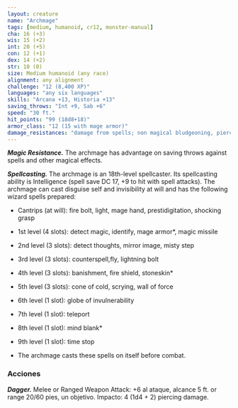```yaml
---
layout: creature
name: "Archmage"
tags: [medium, humanoid, cr12, monster-manual]
cha: 16 (+3)
wis: 15 (+2)
int: 20 (+5)
con: 12 (+1)
dex: 14 (+2)
str: 10 (0)
size: Medium humanoid (any race)
alignment: any alignment
challenge: "12 (8,400 XP)"
languages: "any six languages"
skills: "Arcana +13, Historia +13"
saving_throws: "Int +9, Sab +6"
speed: "30 ft."
hit_points: "99 (18d8+18)"
armor_class: "12 (15 with mage armor)"
damage_resistances: "damage from spells; non magical bludgeoning, piercing, and slashing (from stoneskin)"
---
```


***Magic Resistance.*** The archmage has advantage on saving throws against spells and other magical effects.

***Spellcasting.*** The archmage is an 18th-level spellcaster. Its spellcasting ability is Intelligence (spell save DC 17, +9 to hit with spell attacks). The archmage can cast disguise self and invisibility at will and has the following wizard spells prepared:

* Cantrips (at will): fire bolt, light, mage hand, prestidigitation, shocking grasp

* 1st level (4 slots): detect magic, identify, mage armor*, magic missile

* 2nd level (3 slots): detect thoughts, mirror image, misty step

* 3rd level (3 slots): counterspell,fly, lightning bolt

* 4th level (3 slots): banishment, fire shield, stoneskin*

* 5th level (3 slots): cone of cold, scrying, wall of force

* 6th level (1 slot): globe of invulnerability

* 7th level (1 slot): teleport

* 8th level (1 slot): mind blank*

* 9th level (1 slot): time stop

* The archmage casts these spells on itself before combat.

### Acciones

***Dagger.*** Melee or Ranged Weapon Attack: +6 al ataque, alcance 5 ft. or range 20/60 pies, un objetivo. Impacto: 4 (1d4 + 2) piercing damage.